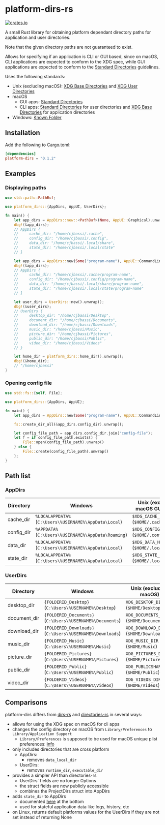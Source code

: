 # platform-dirs-rs

[![crates.io](https://img.shields.io/crates/v/platform-dirs.svg)](https://crates.io/crates/platform-dirs)

A small Rust library for obtaining platform dependant directory paths for application and user directories.

Note that the given directory paths are not guaranteed to exist.

Allows for specifying if an application is CLI or GUI based, since on macOS, CLI applications are expected to conform to the XDG spec, while GUI applications are expected to conform to the [Standard Directories] guidelines.

Uses the following standards:
- Unix (excluding macOS): [XDG Base Directories] and [XDG User Directories]
- macOS
    - GUI apps: [Standard Directories]
    - CLI apps: [Standard Directories] for user directories and [XDG Base Directories] for application directories
- Windows: [Known Folder]

[XDG Base Directories]: https://standards.freedesktop.org/basedir-spec/basedir-spec-latest.html
[XDG user directories]: https://www.freedesktop.org/wiki/Software/xdg-user-dirs/
[Known Folder]: https://msdn.microsoft.com/en-us/library/windows/desktop/dd378457.aspx
[Standard Directories]: https://developer.apple.com/library/content/documentation/FileManagement/Conceptual/FileSystemProgrammingGuide/FileSystemOverview/FileSystemOverview.html#//apple_ref/doc/uid/TP40010672-CH2-SW6

## Installation

Add the following to Cargo.toml:

```toml
[dependencies]
platform-dirs = "0.1.2"
```

## Examples

### Displaying paths

```rust
use std::path::PathBuf;

use platform_dirs::{AppDirs, AppUI, UserDirs};

fn main() {
    let app_dirs = AppDirs::new::<PathBuf>(None, AppUI::Graphical).unwrap();
    dbg!(&app_dirs);
    // AppDirs {
    //     cache_dir: "/home/cjbassi/.cache",
    //     config_dir: "/home/cjbassi/.config",
    //     data_dir: "/home/cjbassi/.local/share",
    //     state_dir: "/home/cjbassi/.local/state"
    // }

    let app_dirs = AppDirs::new(Some("program-name"), AppUI::CommandLine).unwrap();
    dbg!(&app_dirs);
    // AppDirs {
    //     cache_dir: "/home/cjbassi/.cache/program-name",
    //     config_dir: "/home/cjbassi/.config/program-name",
    //     data_dir: "/home/cjbassi/.local/share/program-name",
    //     state_dir: "/home/cjbassi/.local/state/program-name"
    // }

    let user_dirs = UserDirs::new().unwrap();
    dbg!(&user_dirs);
    // UserDirs {
    //     desktop_dir: "/home/cjbassi/Desktop",
    //     document_dir: "/home/cjbassi/Documents",
    //     download_dir: "/home/cjbassi/Downloads",
    //     music_dir: "/home/cjbassi/Music",
    //     picture_dir: "/home/cjbassi/Pictures",
    //     public_dir: "/home/cjbassi/Public",
    //     video_dir: "/home/cjbassi/Videos"
    // }

    let home_dir = platform_dirs::home_dir().unwrap();
    dbg!(&home_dir);
    // "/home/cjbassi"
}
```

### Opening config file

```rust
use std::fs::{self, File};

use platform_dirs::{AppDirs, AppUI};

fn main() {
    let app_dirs = AppDirs::new(Some("program-name"), AppUI::CommandLine).unwrap();

    fs::create_dir_all(&app_dirs.config_dir).unwrap();

    let config_file_path = app_dirs.config_dir.join("config-file");
    let f = if config_file_path.exists() {
        File::open(config_file_path).unwrap()
    } else {
        File::create(config_file_path).unwrap()
    };
}
```

## Path list

### AppDirs

Directory  | Windows                                                | Unix (excluding macOS GUI apps)          | macOS (GUI apps)
-----------|--------------------------------------------------------|------------------------------------------|------------------------------------
cache_dir  | `%LOCALAPPDATA%` (`C:\Users\%USERNAME%\AppData\Local`) | `$XDG_CACHE_HOME` (`$HOME/.cache`)       | `$HOME/Library/Caches`
config_dir | `%APPDATA%` (`C:\Users\%USERNAME%\AppData\Roaming`)    | `$XDG_CONFIG_HOME` (`$HOME/.config`)     | `$HOME/Library/Application Support`
data_dir   | `%LOCALAPPDATA%` (`C:\Users\%USERNAME%\AppData\Local`) | `$XDG_DATA_HOME` (`$HOME/.local/share`)  | `$HOME/Library/Application Support`
state_dir  | `%LOCALAPPDATA%` (`C:\Users\%USERNAME%\AppData\Local`) | `$XDG_STATE_HOME` (`$HOME/.local/state`) | `$HOME/Library/Application Support`

### UserDirs

Directory    | Windows                                                   | Unix (excluding macOS)                  | macOS
-------------|-----------------------------------------------------------|-----------------------------------------|------------------
desktop_dir  | `{FOLDERID_Desktop}`  (`C:\Users\%USERNAME%\Desktop`)     | `XDG_DESKTOP_DIR` (`$HOME/Desktop`)     | `$HOME/Desktop`
document_dir | `{FOLDERID_Documents}`  (`C:\Users\%USERNAME%\Documents`) | `XDG_DOCUMENTS_DIR` (`$HOME/Documents`) | `$HOME/Documents`
download_dir | `{FOLDERID_Downloads}`  (`C:\Users\%USERNAME%\Downloads`) | `XDG_DOWNLOAD_DIR` (`$HOME/Downloads`)  | `$HOME/Downloads`
music_dir    | `{FOLDERID_Music}`  (`C:\Users\%USERNAME%\Music`)         | `XDG_MUSIC_DIR` (`$HOME/Music`)         | `$HOME/Music`
picture_dir  | `{FOLDERID_Pictures}` (`C:\Users\%USERNAME%\Pictures`)    | `XDG_PICTURES_DIR` (`$HOME/Pictures`)   | `$HOME/Pictures`
public_dir   | `{FOLDERID_Public}`  (`C:\Users\%USERNAME%\Public`)       | `XDG_PUBLICSHARE_DIR` (`$HOME/Public`)  | `$HOME/Public`
video_dir    | `{FOLDERID_Videos}`  (`C:\Users\%USERNAME%\Videos`)       | `XDG_VIDEOS_DIR` (`$HOME/Videos`)       | `$HOME/Movies`

## Comparisons

platform-dirs differs from [dirs-rs](https://github.com/soc/dirs-rs) and [directories-rs](https://github.com/soc/directories-rs) in several ways:

- allows for using the XDG spec on macOS for cli apps
- changes the config directory on macOS from `Library/Preferences` to `Library/Application Support`
    - `Library/Preferences` is supposed to be used for macOS unique plist preferences: [info](https://www.reddit.com/r/rust/comments/8hbzyx/can_people_here_give_the_dirs_and_directories/dyj4qtk/)
- only includes directories that are cross platform
    - AppDirs:
        - removes `data_local_dir`
    - UserDirs:
        - removes `runtime_dir`, `executable_dir`
- provides a simpler API than directories-rs
    - UserDirs' fields are no longer Options
    - the struct fields are now publicly accessible
    - combines the ProjectDirs struct into AppDirs
- adds `state_dir` to AppDirs
    - documented [here](https://wiki.debian.org/XDGBaseDirectorySpecification) at the bottom
    - used for stateful application data like logs, history, etc
- on Linux, returns default platforms values for the UserDirs if they are not set instead of returning None
